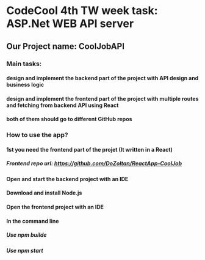 # CodeCool 4th TW week task: ASP.Net WEB API server
## Our Project name: CoolJobAPI

### Main tasks:
#### design and implement the backend part of the project with API design and business logic
#### design and implement the frontend part of the project with multiple routes and fetching from backend API using React
#### both of them should go to different GitHub repos

### How to use the app?
#### 1st you need the frontend part of the projet (It written in a React)
##### Frontend repo url: https://github.com/DoZoltan/ReactApp-CoolJob
#### Open and start the backend project with an IDE
#### Download and install Node.js
#### Open the frontend project with an IDE
#### In the command line
##### Use npm builde
##### Use npm start
